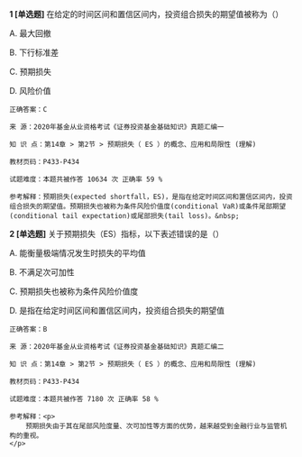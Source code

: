 **1 [单选题]** 在给定的时间区间和置信区间内，投资组合损失的期望值被称为（）

A. 最大回撤

B. 下行标准差

C. 预期损失

D. 风险价值

```
正确答案：C

来 源：2020年基金从业资格考试《证券投资基金基础知识》真题汇编一

知 识 点：第14章 > 第2节 > 预期损失（ ES ）的概念、应用和局限性 (理解)

教材页码：P433-P434

试题难度：本题共被作答 10634 次 正确率 59 %

参考解释：预期损失(expected shortfall，ES)，是指在给定时间区间和置信区间内，投资组合损失的期望值。预期损失也被称为条件风险价值度(conditional VaR)或条件尾部期望(conditional tail expectation)或尾部损失(tail loss)。&nbsp;
```


**2 [单选题]** 关于预期损失（ES）指标，以下表述错误的是（）

A. 能衡量极端情况发生时损失的平均值

B. 不满足次可加性

C. 预期损失也被称为条件风险价值度

D. 是指在给定时间区间和置信区间内，投资组合损失的期望值&nbsp;&nbsp;

```
正确答案：B

来 源：2020年基金从业资格考试《证券投资基金基础知识》真题汇编二

知 识 点：第14章 > 第2节 > 预期损失（ ES ）的概念、应用和局限性 (理解)

教材页码：P433-P434

试题难度：本题共被作答 7180 次 正确率 58 %

参考解释：<p>
	预期损失由于其在尾部风险度量、次可加性等方面的优势，越来越受到金融行业与监管机构的重视。
</p>
```

